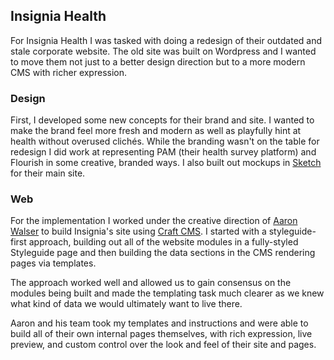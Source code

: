 ## Insignia Health

For Insignia Health I was tasked with doing a redesign of their outdated and stale corporate website. The old site was built on Wordpress and I wanted to move them not just to a better design direction but to a more modern CMS with richer expression.

### Design

First, I developed some new concepts for their brand and site. I wanted to make the brand feel more fresh and modern as well as playfully hint at health without overused clichés. While the branding wasn't on the table for redesign I did work at representing PAM (their health survey platform) and Flourish in some creative, branded ways. I also built out mockups in [Sketch](http://bohemiancoding.com/sketch/) for their main site.

### Web

For the implementation I worked under the creative direction of [Aaron Walser](http://www.aaronwalser.com/) to build Insignia's site using [Craft CMS](http://buildwithcraft.com/). I started with a styleguide-first approach, building out all of the website modules in a fully-styled Styleguide page and then building the data sections in the CMS rendering pages via templates.

The approach worked well and allowed us to gain consensus on the modules being built and made the templating task much clearer as we knew what kind of data we would ultimately want to live there.

Aaron and his team took my templates and instructions and were able to build all of their own internal pages themselves, with rich expression, live preview, and custom control over the look and feel of their site and pages.
